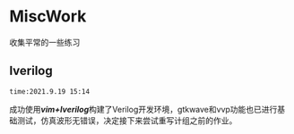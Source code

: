 # MiscWork
收集平常的一些练习
## Iverilog
	time:2021.9.19 15:14
成功使用***vim+Iverilog***构建了Verilog开发环境，gtkwave和vvp功能也已进行基础测试，仿真波形无错误，决定接下来尝试重写计组之前的作业。
